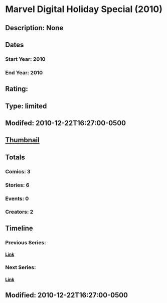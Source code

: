 # Marvel Digital Holiday Special (2010)
## Description: None
## Dates
### Start Year: 2010
### End Year: 2010
## Rating: 
## Type: limited
## Modifed: 2010-12-22T16:27:00-0500
## [Thumbnail](http://i.annihil.us/u/prod/marvel/i/mg/b/40/image_not_available.jpg)
## Totals
### Comics: 3
### Stories: 6
### Events: 0
### Creators: 2
## Timeline
### Previous Series: 
#### [Link]()
### Next Series: 
#### [Link]()
## Modified: 2010-12-22T16:27:00-0500
